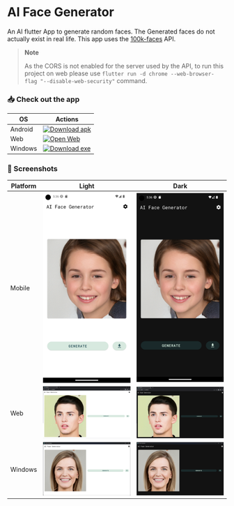 # AI Face Generator

An AI flutter App to generate random faces. The Generated faces do not actually exist in real life. This app uses the [100k-faces](https://github.com/ozgrozer/100k-faces) API.

> **Note**
>
> As the CORS is not enabled for the server used by the API, to run this project on web please use `flutter run -d chrome --web-browser-flag "--disable-web-security"` command.

### 📥 Check out the app

| OS | Actions                                                                                                                                                            |
|----------|--------------------------------------------------------------------------------------------------------------------------------------------------------------------|
| Android   | [![Download apk](https://img.shields.io/badge/Download-apk-green)](https://github.com/srinivasa-dev/ai-face-generator/releases/download/1.2/ai_face_generator.apk) |
| Web   | [![Open Web](https://img.shields.io/badge/Open-web-orange)](https://srinivasa-dev.github.io/ai-face-generator/)                                                    |
| Windows | [![Download exe](https://img.shields.io/badge/Download-exe-blue)](https://github.com/srinivasa-dev/ai-face-generator/releases/download/1.2/ai-face-generator.exe)  |

### 📸 Screenshots

| Platform  | Light | Dark |
|----------|----------|----------|
| Mobile | <img src="screenshots/mobile_light_ss.png">   | <img src="screenshots/mobile_dark_ss.png">   |
| Web | <img src="screenshots/web_light_ss.png">   | <img src="screenshots/web_dark_ss.png">   |
| Windows | <img src="screenshots/windows_light_ss.png">   | <img src="screenshots/windows_dark_ss.png">   |